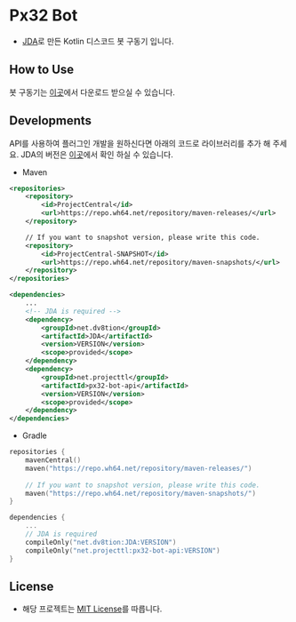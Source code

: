 # Px32 Bot
- [JDA](https://github.com/discord-jda/JDA)로 만든 Kotlin 디스코드 봇 구동기 입니다.

## How to Use
봇 구동기는 [이곳](https://gitlab.wh64.net/devproje/px32-bot/-/releases)에서 다운로드 받으실 수 있습니다.

## Developments
API를 사용하여 플러그인 개발을 원하신다면 아래의 코드로 라이브러리를 추가 해 주세요.
JDA의 버전은 [이곳](https://github.com/discord-jda/JDA/releases)에서 확인 하실 수 있습니다.

- Maven
```xml
<repositories>
    <repository>
        <id>ProjectCentral</id>
        <url>https://repo.wh64.net/repository/maven-releases/</url>
    </repository>

    // If you want to snapshot version, please write this code.
    <repository>
        <id>ProjectCentral-SNAPSHOT</id>
        <url>https://repo.wh64.net/repository/maven-snapshots/</url>
    </repository>
</repositories>
```

```xml
<dependencies>
    ...
    <!-- JDA is required -->
    <dependency>
        <groupId>net.dv8tion</groupId>
        <artifactId>JDA</artifactId>
        <version>VERSION</version>
        <scope>provided</scope>
    </dependency>
    <dependency>
        <groupId>net.projecttl</groupId>
        <artifactId>px32-bot-api</artifactId>
        <version>VERSION</version>
        <scope>provided</scope>
    </dependency>
</dependencies>
```

- Gradle
```kts
repositories {
    mavenCentral()
    maven("https://repo.wh64.net/repository/maven-releases/")
    
    // If you want to snapshot version, please write this code.
    maven("https://repo.wh64.net/repository/maven-snapshots/")
}
```

```kts
dependencies {
    ...
    // JDA is required
    compileOnly("net.dv8tion:JDA:VERSION")
    compileOnly("net.projecttl:px32-bot-api:VERSION")
}
```

## License
- 해당 프로젝트는 [MIT License](https://gitlab.wh64.net/devproje/px32-bot/-/blob/master/LICENSE)를 따릅니다.
